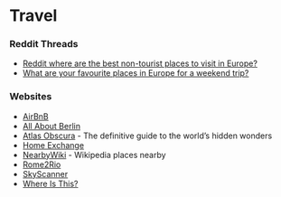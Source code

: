 # Travel

### Reddit Threads

* [Reddit where are the best non-tourist places to visit in Europe?](https://www.reddit.com/r/AskReddit/comments/65184x/reddit\_where\_are\_the\_best\_nontourist\_places\_to/)
* [What are your favourite places in Europe for a weekend trip?](https://www.reddit.com/r/AskUK/comments/191x9b3/what\_are\_your\_favourite\_places\_in\_europe\_for\_a/)

### Websites

* [AirBnB](https://www.airbnb.it/)
* [All About Berlin](https://allaboutberlin.com/)
* [Atlas Obscura](https://www.atlasobscura.com/) - The definitive guide to the world’s hidden wonders
* [Home Exchange](https://www.homeexchange.com/)
* [NearbyWiki](https://en.nearbywiki.org/map) - Wikipedia places nearby
* [Rome2Rio](https://www.rome2rio.com/)
* [SkyScanner](https://www.skyscanner.it/)
* [Where Is This?](https://www.where-is-this.com/)
